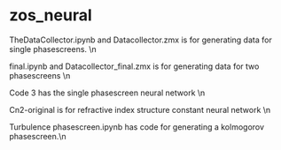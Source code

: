 # zos_neural
TheDataCollector.ipynb and Datacollector.zmx is for generating data for single phasescreens. \n

final.ipynb and Datacollector_final.zmx is for generating data for two phasescreens \n

Code 3 has the single phasescreen neural network \n

Cn2-original is for refractive index structure constant neural network \n

Turbulence phasescreen.ipynb has code for generating a kolmogorov phasescreen.\n 
